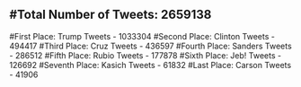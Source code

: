 #Total Number of Tweets: 2659138 
---
#First Place: Trump Tweets - 1033304
#Second Place: Clinton Tweets - 494417
#Third Place: Cruz Tweets - 436597
#Fourth Place: Sanders Tweets - 286512
#Fifth Place: Rubio Tweets - 177878
#Sixth Place: Jeb! Tweets - 126692
#Seventh Place: Kasich Tweets - 61832
#Last Place: Carson Tweets - 41906
